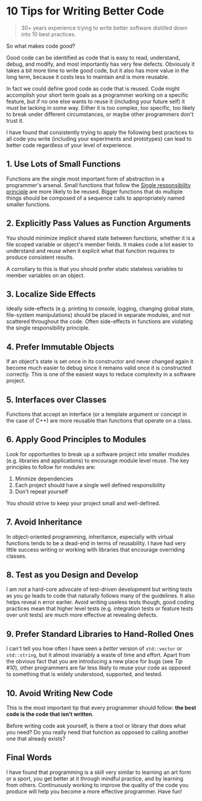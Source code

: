 # 10 Tips for Writing Better Code

> 30+ years experience trying to write better software distilled down into 10 best practices.

So what makes code *good*? 

Good code can be identified as code that is easy to read, understand, debug, and modify, and most importantly has very few defects. Obviously it takes a bit more time to write good code, but it also has more value in the long term, because it costs less to maintain and is more reusable.

In fact we could define good code as code that is reused. Code might accomplish your short term goals as a programmer working on a specific feature, but if no one else wants to reuse it (including your future self) it must be lacking in some way. Either it is too complex, too specific, too likely to break under different circumstances, or maybe other programmers don't trust it. 

I have found that consistently trying to apply the following best practices to all code you write (including your experiments and prototypes) can lead to better code regardless of your level of experience. 

## 1. Use Lots of Small Functions

Functions are the single most important form of abstraction in a programmer's arsenal. Small functions that follow the [Single responsibility principle](https://en.wikipedia.org/wiki/Single_responsibility_principle) are more likely to be reused. Bigger functions that do multiple things should be composed of a sequence calls to appropriately named smaller functions.

## 2. Explicitly Pass Values as Function Arguments 

You should minimize implicit shared state between functions, whether it is a file scoped variable or object's member fields. It makes code a lot easier to understand and reuse when it explicit what that function requires to produce consistent results.

A corrollary to this is that you should prefer static stateless variables to member variables on an object. 

## 3. Localize Side Effects 

Ideally side-effects (e.g. printing to console, logging, changing global state, file-system manipulations) should be placed in separate modules, and not scattered throughout the code. Often side-effects in functions are violating the single responsibility principle. 

## 4. Prefer Immutable Objects 

If an object's state is set once in its constructor and never changed again it become much easier to debug since it remains valid once it is constructed correctly. This is one of the easiest ways to reduce complexity in a software project.

## 5. Interfaces over Classes

Functions that accept an interface (or a template argument or concept in the case of C++) are more reusable than functions that operate on a class.

## 6. Apply Good Principles to Modules

Look for opportunties to break up a software project into smaller modules (e.g. libraries and applications) to encourage module level reuse. The key principles to follow for modules are:

1. Minmize dependencies 
2. Each project should have a single well defined responsibility
3. Don't repeat yourself 

You should strive to keep your project small and well-defined.

## 7. Avoid Inheritance

In object-oriented programming, inheritance, especially with virtual functions tends to be a dead-end in terms of reusability. I have had very little success writing or working with libraries that encourage overriding classes. 

## 8. Test as you Design and Develop

I am not a hard-core advocate of test-driven development but writing tests as you go leads to code that naturally follows many of the guidelines. It also helps reveal n error earlier. Avoid writing useless tests though, good coding practices mean that higher level tests (e.g. integration tests or feature tests over unit tests) are much more effective at revealing defects. 

## 9. Prefer Standard Libraries to Hand-Rolled Ones 

I can't tell you how often I have seen a *better* version of `std::vector` or `std::string`, but it almost invariably a waste of time and effort. Apart from the obvious fact that you are introducing a new place for bugs (see *Tip #10*), other programmers are far less likely to reuse your code as opposed to something that is widely understood, supported, and tested. 

## 10. Avoid Writing New Code

This is the most important tip that every programmer should follow: **the best code is the code that isn't written**.

Before writing code ask yourself, is there a tool or library that does what you need? Do you really need that function as opposed to calling another one that already exists? 

## Final Words

I have found that programming is a skill very similar to learning an art form or a sport, you get better at it through mindful practice, and by learning from others. Continuously working to improve the quality of the code you produce will help you become a more effective programmer. Have fun! 

